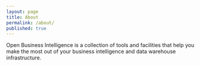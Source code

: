 ```yaml
---
layout: page
title: About
permalink: /about/
published: true
---
```


Open Business Intelligence is a collection of tools and facilities that help you make the most out of your business intelligence and data warehouse infrastructure.